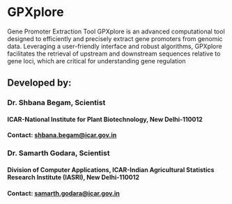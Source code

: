 # GPXplore
Gene Promoter Extraction Tool
GPXplore is an advanced computational tool designed to efficiently and precisely extract gene promoters from genomic data. Leveraging a user-friendly interface and robust algorithms, GPXplore facilitates the retrieval of upstream and downstream sequences relative to gene loci, which are critical for understanding gene regulation








## Developed by:
### Dr. Shbana Begam, Scientist
#### ICAR-National Institute for Plant Biotechnology, New Delhi-110012
#### Contact: shbana.begam@icar.gov.in

### Dr. Samarth Godara, Scientist
#### Division of Computer Applications, ICAR-Indian Agricultural Statistics Research Institute (IASRI), New Delhi-110012 
#### Contact: samarth.godara@icar.gov.in
